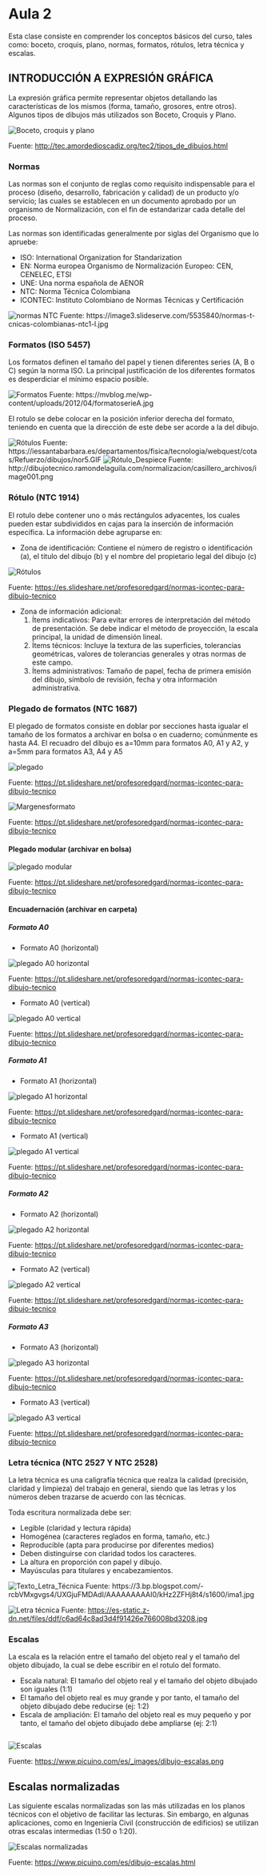 <h1>Aula 2</h1>

Esta clase consiste en comprender los conceptos básicos del curso, tales como: boceto, croquis, plano, normas, formatos, rótulos, letra técnica y escalas.

<h2>INTRODUCCIÓN A EXPRESIÓN GRÁFICA</h2>

La expresión gráfica permite representar objetos detallando las características de los mismos (forma, tamaño, grosores, entre otros). Algunos tipos de dibujos más utilizados son Boceto, Croquis y Plano.

![Boceto, croquis y plano](image.png)

Fuente: http://tec.amordedioscadiz.org/tec2/tipos_de_dibujos.html 

<h3>Normas</h3>

Las normas son el conjunto de reglas como requisito indispensable para el proceso (diseño, desarrollo, fabricación y calidad) de un producto y/o servicio; las cuales se establecen en un documento aprobado por un organismo de Normalización, con el fin de estandarizar cada detalle del proceso.

Las normas son identificadas generalmente por siglas del Organismo que lo apruebe: 

<ul>
	<li>ISO: International Organization for Standarization</li>
    <li>EN: Norma europea Organismo de Normalización Europeo: CEN, CENELEC, ETSI</li>
    <li>UNE: Una norma española de AENOR</li>
    <li>NTC: Norma Técnica Colombiana</li>
    <li>ICONTEC: Instituto Colombiano de Normas Técnicas y Certificación</li>
</ul>

<img src="https://image3.slideserve.com/5535840/normas-t-cnicas-colombianas-ntc1-l.jpg" alt="normas NTC" caption="Hola"/>
Fuente: https://image3.slideserve.com/5535840/normas-t-cnicas-colombianas-ntc1-l.jpg

<h3>Formatos (ISO 5457)</h3>

Los formatos definen el tamaño del papel y tienen diferentes series (A, B o C) según la norma ISO. La principal justificación de los diferentes formatos es desperdiciar el mínimo espacio posible.

<img src="https://mvblog.me/wp-content/uploads/2012/04/formatoserieA.jpg" alt="Formatos" caption="Hola"/>
Fuente: https://mvblog.me/wp-content/uploads/2012/04/formatoserieA.jpg


El rotulo se debe colocar en la posición inferior derecha del formato, teniendo en cuenta que la dirección de este debe ser acorde a la del dibujo.

<img src="https://iessantabarbara.es/departamentos/fisica/tecnologia/webquest/cotas/Refuerzo/dibujos/nor5.GIF" alt="Rótulos" caption="Hola"/>
Fuente: https://iessantabarbara.es/departamentos/fisica/tecnologia/webquest/cotas/Refuerzo/dibujos/nor5.GIF


<img src="http://dibujotecnico.ramondelaguila.com/normalizacion/casillero_archivos/image001.png" alt="Rótulo_Despiece" caption="Hola"/>
Fuente: http://dibujotecnico.ramondelaguila.com/normalizacion/casillero_archivos/image001.png

<h3>Rótulo (NTC 1914)</h3>

El rotulo debe contener uno o más rectángulos adyacentes, los cuales pueden estar subdivididos en cajas para la inserción de información específica. La información debe agruparse en:

- Zona de identificación: Contiene el número de registro o identificación (a), el titulo del dibujo (b) y el nombre del propietario legal del dibujo (c)

![Rótulos](image-1.png)

Fuente: https://es.slideshare.net/profesoredgard/normas-icontec-para-dibujo-tecnico

- Zona de información adicional:
    1. Ítems indicativos: Para evitar errores de interpretación del método de presentación. Se debe indicar el método de proyección, la escala principal, la unidad de dimensión lineal.
    2. Ítems técnicos: Incluye la textura de las superficies, tolerancias geométricas, valores de tolerancias generales y otras normas de este campo.
    3. Ítems administrativos: Tamaño de papel, fecha de primera emisión del dibujo, símbolo de revisión, fecha y otra información administrativa.


<h3>Plegado de formatos (NTC 1687)</h3>

El plegado de formatos consiste en doblar por secciones hasta igualar el tamaño de los formatos a archivar en bolsa o en cuaderno; comúnmente es hasta A4. El recuadro del dibujo es a=10mm para formatos A0, A1 y A2, y a=5mm para formatos A3, A4 y A5

![plegado](image-2.png)

Fuente: https://pt.slideshare.net/profesoredgard/normas-icontec-para-dibujo-tecnico

![Margenesformato](image-3.png)

Fuente: https://pt.slideshare.net/profesoredgard/normas-icontec-para-dibujo-tecnico

<h4>Plegado modular (archivar en bolsa)</h4>

![plegado modular](image-4.png)

Fuente: https://pt.slideshare.net/profesoredgard/normas-icontec-para-dibujo-tecnico

<h4>Encuadernación (archivar en carpeta)</h4>

<h5>Formato A0</h5>

- Formato A0 (horizontal)

![plegado A0 horizontal](image-5.png)

Fuente: https://pt.slideshare.net/profesoredgard/normas-icontec-para-dibujo-tecnico

- Formato A0 (vertical)

![plegado A0 vertical](image-6.png)

Fuente: https://pt.slideshare.net/profesoredgard/normas-icontec-para-dibujo-tecnico

<h5>Formato A1</h5>

- Formato A1 (horizontal)

![plegado A1 horizontal](image-7.png)

Fuente: https://pt.slideshare.net/profesoredgard/normas-icontec-para-dibujo-tecnico

- Formato A1 (vertical)

![plegado A1 vertical](image-8.png)

Fuente: https://pt.slideshare.net/profesoredgard/normas-icontec-para-dibujo-tecnico

<h5>Formato A2</h5>

- Formato A2 (horizontal)

![plegado A2 horizontal](image-9.png)

Fuente: https://pt.slideshare.net/profesoredgard/normas-icontec-para-dibujo-tecnico

- Formato A2 (vertical)

![plegado A2 vertical](image-10.png)

Fuente: https://pt.slideshare.net/profesoredgard/normas-icontec-para-dibujo-tecnico

<h5>Formato A3</h5>

- Formato A3 (horizontal)

![plegado A3 horizontal](image-11.png)

Fuente: https://pt.slideshare.net/profesoredgard/normas-icontec-para-dibujo-tecnico

- Formato A3 (vertical)

![plegado A3 vertical](image-12.png)

Fuente: https://pt.slideshare.net/profesoredgard/normas-icontec-para-dibujo-tecnico

<h3>Letra técnica (NTC 2527 Y NTC 2528)</h3>

La letra técnica es una caligrafía técnica que realza la calidad (precisión, claridad y limpieza) del trabajo en general, siendo que las letras y los números deben trazarse de acuerdo con las técnicas.

Toda escritura normalizada debe ser:

<ul>
    <li>Legible (claridad y lectura rápida)</li>
    <li>Homogénea (caracteres reglados en forma, tamaño, etc.)</li>
    <li>Reproducible  (apta para producirse por diferentes medios)</li>
    <li>Deben distinguirse con claridad todos los caracteres.</li>
    <li>La altura en proporción con papel y dibujo.</li>
    <li>Mayúsculas para titulares y encabezamientos.</li>
</ul>
<img src="https://3.bp.blogspot.com/-rcbVMxgvgs4/UXGjuFMDAdI/AAAAAAAAAI0/kHz2ZFHj8t4/s1600/ima1.jpg" alt="Texto_Letra_Técnica" caption="Hola"/>
Fuente: https://3.bp.blogspot.com/-rcbVMxgvgs4/UXGjuFMDAdI/AAAAAAAAAI0/kHz2ZFHj8t4/s1600/ima1.jpg


![Letra técnica](image-14.png)
Fuente: https://es-static.z-dn.net/files/ddf/c6ad64c8ad3d4f91426e766008bd3208.jpg

<h3>Escalas</h3>

La escala es la relación entre el tamaño del objeto real y el tamaño del objeto dibujado, la cual se debe escribir en el rotulo del formato.

<ul>
    <li>Escala natural: El tamaño del objeto real y el tamaño del objeto dibujado son iguales (1:1)</li>
    <li>El tamaño del objeto real es muy grande y por tanto, el tamaño del objeto dibujado debe reducirse (ej: 1:2)</li>
    <li>Escala de ampliación: El tamaño del objeto real es muy pequeño y por tanto, el tamaño del objeto dibujado debe ampliarse (ej: 2:1)</li>
</ul>

<math>𝐸𝑠𝑐𝑎𝑙𝑎=(𝑇𝑎𝑚𝑎ñ𝑜 𝑑𝑒𝑙 𝑜𝑏𝑗𝑒𝑡𝑜 𝑑𝑖𝑏𝑢𝑗𝑎𝑑𝑜)/(𝑇𝑎𝑚𝑎ñ𝑜 𝑑𝑒𝑙 𝑜𝑏𝑗𝑒𝑡𝑜 𝑟𝑒𝑎𝑙)</math>

![Escalas](image-13.png)

Fuente: https://www.picuino.com/es/_images/dibujo-escalas.png

<h2>Escalas normalizadas</h2>

Las siguiente escalas normalizadas son las más utilizadas en los planos técnicos con el objetivo de facilitar las lecturas. Sin embargo, en algunas aplicaciones, como en Ingeniería Civil (construcción de edificios) se utilizan otras escalas intermedias (1:50 o 1:20).

![Escalas normalizadas](image-15.png)

Fuente: https://www.picuino.com/es/dibujo-escalas.html

